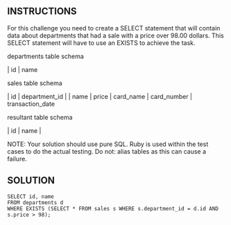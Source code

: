 ## INSTRUCTIONS
For this challenge you need to create a SELECT statement that will contain data about departments that had a sale with a price over 98.00 dollars. This SELECT statement will have to use an EXISTS to achieve the task.

departments table schema

| id | name

sales table schema

| id | department_id | | name | price | card_name | card_number | transaction_date

resultant table schema

| id | name |

NOTE: Your solution should use pure SQL. Ruby is used within the test cases to do the actual testing. Do not: alias tables as this can cause a failure.

## SOLUTION

    SELECT id, name
    FROM departments d
    WHERE EXISTS (SELECT * FROM sales s WHERE s.department_id = d.id AND s.price > 98);
